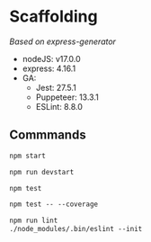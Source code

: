 # Scaffolding

*Based on express-generator*

- nodeJS: v17.0.0
- express: 4.16.1
- GA:
    - Jest: 27.5.1
    - Puppeteer: 13.3.1
    - ESLint: 8.8.0

## Commmands
``` html
npm start
```

``` html
npm run devstart
```

``` html
npm test
```

``` html
npm test -- --coverage
```

``` html
npm run lint
./node_modules/.bin/eslint --init
```

